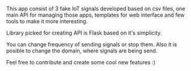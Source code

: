 This app consist of 3 fake IoT signals developed based on csv files, one main API for managing those apps, templates for web interface and few tools to 
make it more interesting.

Library picked for creating API is Flask based on it's simplicity.

You can change frequency of sending signals or stop them. Also it is posible to change the domain, where signals are being send.

Feel free to contribute and create some cool new features :)
